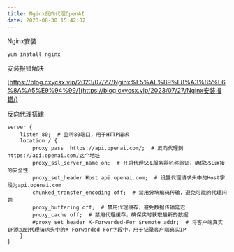 ```yaml
---
title: Nginx反向代理OpenAI
date: 2023-08-30 15:42:02
---
```


Nginx安装

```plain
yum install nginx
```

安装报错解决

[https://blog.cxycsx.vip/2023/07/27/Nginx%E5%AE%89%E8%A3%85%E6%8A%A5%E9%94%99/](https://blog.cxycsx.vip/2023/07/27/Nginx安装报错/)

反向代理搭建

```plain
server {
    listen 80;  # 监听80端口，用于HTTP请求
    location / {
        proxy_pass  https://api.openai.com/;  # 反向代理到https://api.openai.com/这个地址
        proxy_ssl_server_name on;  # 开启代理SSL服务器名称验证，确保SSL连接的安全性
        proxy_set_header Host api.openai.com;  # 设置代理请求头中的Host字段为api.openai.com
        chunked_transfer_encoding off;  # 禁用分块编码传输，避免可能的代理问题
        proxy_buffering off;  # 禁用代理缓存，避免数据传输延迟
        proxy_cache off;  # 禁用代理缓存，确保实时获取最新的数据
        #proxy_set_header X-Forwarded-For $remote_addr;  # 将客户端真实IP添加到代理请求头中的X-Forwarded-For字段中，用于记录客户端真实IP
    }
}
```
